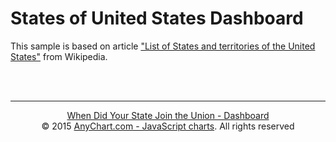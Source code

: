 # States of United States Dashboard

This sample is based on article ["List of States and territories of the United States"](https://en.wikipedia.org/wiki/List_of_states_and_territories_of_the_United_States) from Wikipedia.

<br/>
<br/>
<hr/>
<p style="text-align: center;"><a href="http://www.anychart.com/solutions/states-of-united-states-dashboard/">When Did Your State Join the Union - Dashboard</a>
<br/>© 2015 <a href="http://www.anychart.com">AnyChart.com - JavaScript charts</a>. All rights reserved</p>
<br/>
